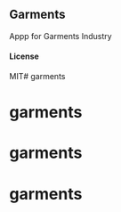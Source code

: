 ## Garments

Appp for Garments Industry

#### License

MIT# garments
# garments
# garments
# garments
